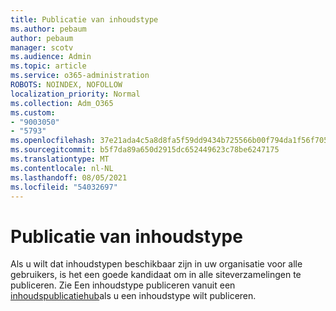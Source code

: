 ```yaml
---
title: Publicatie van inhoudstype
ms.author: pebaum
author: pebaum
manager: scotv
ms.audience: Admin
ms.topic: article
ms.service: o365-administration
ROBOTS: NOINDEX, NOFOLLOW
localization_priority: Normal
ms.collection: Adm_O365
ms.custom:
- "9003050"
- "5793"
ms.openlocfilehash: 37e21ada4c5a8d8fa5f59dd9434b725566b00f794da1f56f705e1b9d0b8cfa5b
ms.sourcegitcommit: b5f7da89a650d2915dc652449623c78be6247175
ms.translationtype: MT
ms.contentlocale: nl-NL
ms.lasthandoff: 08/05/2021
ms.locfileid: "54032697"
---
```

# <a name="content-type-publishing"></a>Publicatie van inhoudstype

Als u wilt dat inhoudstypen beschikbaar zijn in uw organisatie voor alle gebruikers, is het een goede kandidaat om in alle siteverzamelingen te publiceren. Zie Een inhoudstype publiceren vanuit een [inhoudspublicatiehub](https://support.office.com/article/publish-a-content-type-from-a-content-publishing-hub-58081155-118d-4e7a-9cc5-d43b5dbb7d02)als u een inhoudstype wilt publiceren.